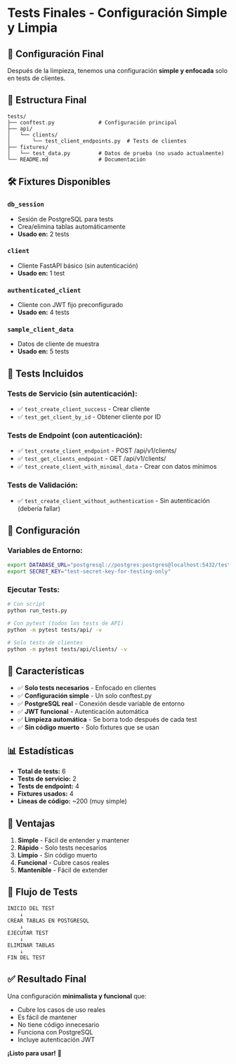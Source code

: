 # Tests Finales - Configuración Simple y Limpia

## 🎯 Configuración Final

Después de la limpieza, tenemos una configuración **simple y enfocada** solo en tests de clientes.

## 📁 Estructura Final

```
tests/
├── conftest.py              # Configuración principal
├── api/
│   └── clients/
│       └── test_client_endpoints.py  # Tests de clientes
├── fixtures/
│   └── test_data.py         # Datos de prueba (no usado actualmente)
└── README.md                # Documentación
```

## 🛠️ Fixtures Disponibles

### **`db_session`**
- Sesión de PostgreSQL para tests
- Crea/elimina tablas automáticamente
- **Usado en:** 2 tests

### **`client`**
- Cliente FastAPI básico (sin autenticación)
- **Usado en:** 1 test

### **`authenticated_client`**
- Cliente con JWT fijo preconfigurado
- **Usado en:** 4 tests

### **`sample_client_data`**
- Datos de cliente de muestra
- **Usado en:** 5 tests

## 🧪 Tests Incluidos

### **Tests de Servicio (sin autenticación):**
- ✅ `test_create_client_success` - Crear cliente
- ✅ `test_get_client_by_id` - Obtener cliente por ID

### **Tests de Endpoint (con autenticación):**
- ✅ `test_create_client_endpoint` - POST /api/v1/clients/
- ✅ `test_get_clients_endpoint` - GET /api/v1/clients/
- ✅ `test_create_client_with_minimal_data` - Crear con datos mínimos

### **Tests de Validación:**
- ✅ `test_create_client_without_authentication` - Sin autenticación (debería fallar)

## 🔧 Configuración

### **Variables de Entorno:**
```bash
export DATABASE_URL="postgresql://postgres:postgres@localhost:5432/test_db"
export SECRET_KEY="test-secret-key-for-testing-only"
```

### **Ejecutar Tests:**
```bash
# Con script
python run_tests.py

# Con pytest (todos los tests de API)
python -m pytest tests/api/ -v

# Solo tests de clientes
python -m pytest tests/api/clients/ -v
```

## 🎯 Características

- ✅ **Solo tests necesarios** - Enfocado en clientes
- ✅ **Configuración simple** - Un solo conftest.py
- ✅ **PostgreSQL real** - Conexión desde variable de entorno
- ✅ **JWT funcional** - Autenticación automática
- ✅ **Limpieza automática** - Se borra todo después de cada test
- ✅ **Sin código muerto** - Solo fixtures que se usan

## 📊 Estadísticas

- **Total de tests:** 6
- **Tests de servicio:** 2
- **Tests de endpoint:** 4
- **Fixtures usados:** 4
- **Líneas de código:** ~200 (muy simple)

## 🚀 Ventajas

1. **Simple** - Fácil de entender y mantener
2. **Rápido** - Solo tests necesarios
3. **Limpio** - Sin código muerto
4. **Funcional** - Cubre casos reales
5. **Mantenible** - Fácil de extender

## 🔄 Flujo de Tests

```
INICIO DEL TEST
    ↓
CREAR TABLAS EN POSTGRESQL
    ↓
EJECUTAR TEST
    ↓
ELIMINAR TABLAS
    ↓
FIN DEL TEST
```

## ✅ Resultado Final

Una configuración **minimalista y funcional** que:
- Cubre los casos de uso reales
- Es fácil de mantener
- No tiene código innecesario
- Funciona con PostgreSQL
- Incluye autenticación JWT

**¡Listo para usar!** 🎉
